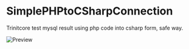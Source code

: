 # SimplePHPtoCSharpConnection 
Trinitcore test mysql result using php code into csharp form, safe way.

![Preview](https://image.ibb.co/enGnT0/Screenshot-2.png)
